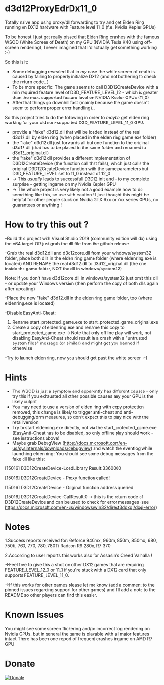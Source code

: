 # d3d12ProxyEdrDx11_0
Totally naive app using proxy/dll forwarding to try and get Elden Ring running on DX12 hardware with Feature level 11_0 (f.e. Nvidia Kepler GPUs) 

To be honest I just got really pissed that Elden Ring crashes with the famous WSOD (White Screen of Death) on my GPU (NVIDIA Tesla K40 using off-screen rendering),
I never imagined that I'd actually get something working :-)

So this is it:

- Some debugging revealed that in *my* case the white screen of death is caused by failing to properly initialize DX12 (and not bothering to check the return code...)
- To be more specific: The game seems to call D3D12CreateDevice with a min required feature level of D3D_FEATURE_LEVEL_12 - which is greater than the max. supported feature level on NVIDIA Kepler GPUs (11_0)
- After that things go downhill fast (mainly because the game doesn't seem to perform proper error handling)...

So this project tries to do the following in order to *maybe* get elden ring working for your old non-supported D3D_FEATURE_LEVEL_11_0 GPU:
- provide a "fake" d3d12.dll that will be loaded instead of the real d3d12.dll by elden ring (when placed in the elden ring game exe folder)
- the "fake" d3d12.dll just forwards all but one function to the original d3d12 dll (that has to be placed in the same folder and renamed to d3d12_original.dll)
- the "fake" d3d12.dll provides a different implementation of D3D12CreateDevice (the function call that fails), which just calls the original D3D12CreateDevice function with the same parameters but D3D_FEATURE_LEVEL set to 11_0 instead of 12_0
- -> This *usually* leads to successfull D3D12 init and - to my	complete surprise - getting ingame on my Nvidia Kepler GPU
- -> The whole project is very likely not a good example how to do something like this, so use with caution ! I just thought this might be helpful for other people stuck on Nvidia GTX 6xx or 7xx series GPUs, no guarantees or anything !


# How to try this out ?

-Build this project with Visual Studio 2019 (community edition will do) using the x64 target OR just grab the dll file from the github release

-Grab the real d3d12.dll and d3d12core.dll from your windows/system32 folder, place both dlls in the elden ring game folder (where eldenring.exe is located) 
AND RENAME the real d3d12.dll to d3d12_original.dll (the one inside the game folder, NOT the dll in windows/system32)

Note: If you don't have d3d12core.dll in windows/system32 just omit this dll - or update your Windows version (then perform the copy of both dlls again after updating)

-Place the new "fake" d3d12.dll in the elden ring game folder, too (where eldenring.exe is located)

-Disable EasyAnti-Cheat: 
1. Rename start_protected_game.exe to start_protected_game_original.exe 
2. Create a copy of eldenring.exe and rename this copy to start_protected_game.exe
-> Note that only offline play will work, not disabling EasyAnti-Cheat should result in a crash with a "untrusted system files" message (or similar) and might get you banned if otherwise

-Try to launch elden ring, now you should get past the white screen :-) 

# Hints
- The WSOD is just a symptom and apparently has different causes - only try this if you exhausted all other possible causes any your GPU is the likely culprit
- You may need to use a version of elden ring with copy protection removed, this change is likely to trigger anti-cheat and anti-debugging/drm measures, so don't expect this to play nice with the retail version
- Try to start eldenring.exe directly, not via the start_protected_game.exe (EasyAnti-Cheat has to be disabled, so only offline play should work - see instructions above)
- Maybe grab DebugView (https://docs.microsoft.com/en-us/sysinternals/downloads/debugview) and watch the eventlog while launching elden ring: 
You should see some debug messages from the fake dll like this:

[15016] D3D12CreateDevice-LoadLibrary Result:3360000

[15016] D3D12CreateDevice - Proxy function called!

[15016] D3D12CreateDevice - Original function address queried

[15016] D3D12CreateDevice-CallResult:0 
-> this is the return code of D3D12CreateDevice and can be used to check for error messages (see https://docs.microsoft.com/en-us/windows/win32/direct3ddxgi/dxgi-error)

# Notes

1.Success reports received for: 
Geforce 940mx, 960m, 850m, 850mx, 680, 750ti, 760, 770, 780, 780Ti 
Radeon R9 280x, R7 370

2.According to user reports this works also for Assasin's Creed Valhalla !

->Feel free to give this a shot on other DX12 games that are requiring FEATURE_LEVEL_12_0 or 11_1 if you're stuck with a DX12 card that only supports FEATURE_LEVEL_11_0.

->If this works for other games please let me know (add a comment to the pinned issues regarding support for other games) and I'll add a note to the README so other players can find this easier.

# Known Issues

You might see some screen flickering and/or incorrect fog rendering on Nvidia GPUs, but in general the game is playable with all major features intact 
There has been one report of frequent crashes ingame on AMD R7 GPU

# Donate
[![Donate](https://img.shields.io/badge/Donate-PayPal-green.svg)](https://www.paypal.com/cgi-bin/webscr?cmd=_s-xclick&hosted_button_id=F2DK2UNHLCFHL)
